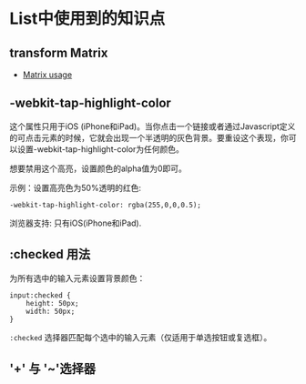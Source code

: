 
# List中使用到的知识点

## transform Matrix

- [Matrix usage ](http://www.zhangxinxu.com/wordpress/2012/06/css3-transform-matrix-%E7%9F%A9%E9%98%B5/)

## -webkit-tap-highlight-color

这个属性只用于iOS (iPhone和iPad)。当你点击一个链接或者通过Javascript定义的可点击元素的时候，它就会出现一个半透明的灰色背景。要重设这个表现，你可以设置-webkit-tap-highlight-color为任何颜色。

想要禁用这个高亮，设置颜色的alpha值为0即可。

示例：设置高亮色为50%透明的红色:
```
-webkit-tap-highlight-color: rgba(255,0,0,0.5);
```
浏览器支持: 只有iOS(iPhone和iPad).

## :checked 用法

为所有选中的输入元素设置背景颜色：

```
input:checked {
    height: 50px;
    width: 50px;
}
```

`:checked` 选择器匹配每个选中的输入元素（仅适用于单选按钮或复选框）。


## '+' 与 '~'选择器
